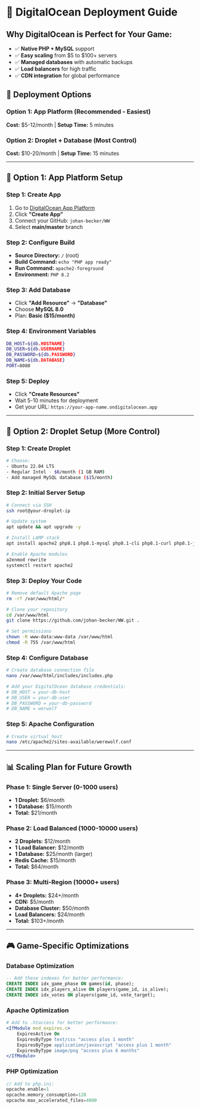 # 🌊 DigitalOcean Deployment Guide

## Why DigitalOcean is Perfect for Your Game:
- ✅ **Native PHP + MySQL** support
- ✅ **Easy scaling** from $5 to $100+ servers
- ✅ **Managed databases** with automatic backups
- ✅ **Load balancers** for high traffic
- ✅ **CDN integration** for global performance

## 🎯 Deployment Options

### Option 1: App Platform (Recommended - Easiest)
**Cost:** $5-12/month | **Setup Time:** 5 minutes

### Option 2: Droplet + Database (Most Control)
**Cost:** $10-20/month | **Setup Time:** 15 minutes

---

## 🚀 Option 1: App Platform Setup

### Step 1: Create App
1. Go to [DigitalOcean App Platform](https://cloud.digitalocean.com/apps)
2. Click **"Create App"**
3. Connect your GitHub: `johan-becker/WW`
4. Select **main/master** branch

### Step 2: Configure Build
- **Source Directory:** `/` (root)
- **Build Command:** `echo "PHP app ready"`
- **Run Command:** `apache2-foreground`
- **Environment:** `PHP 8.2`

### Step 3: Add Database
- Click **"Add Resource"** → **"Database"**
- Choose **MySQL 8.0**
- Plan: **Basic ($15/month)**

### Step 4: Environment Variables
```bash
DB_HOST=${db.HOSTNAME}
DB_USER=${db.USERNAME}
DB_PASSWORD=${db.PASSWORD}
DB_NAME=${db.DATABASE}
PORT=8080
```

### Step 5: Deploy
- Click **"Create Resources"**
- Wait 5-10 minutes for deployment
- Get your URL: `https://your-app-name.ondigitalocean.app`

---

## 🔧 Option 2: Droplet Setup (More Control)

### Step 1: Create Droplet
```bash
# Choose:
- Ubuntu 22.04 LTS
- Regular Intel - $6/month (1 GB RAM)
- Add managed MySQL database ($15/month)
```

### Step 2: Initial Server Setup
```bash
# Connect via SSH
ssh root@your-droplet-ip

# Update system
apt update && apt upgrade -y

# Install LAMP stack
apt install apache2 php8.1 php8.1-mysql php8.1-cli php8.1-curl php8.1-json php8.1-mbstring -y

# Enable Apache modules
a2enmod rewrite
systemctl restart apache2
```

### Step 3: Deploy Your Code
```bash
# Remove default Apache page
rm -rf /var/www/html/*

# Clone your repository
cd /var/www/html
git clone https://github.com/johan-becker/WW.git .

# Set permissions
chown -R www-data:www-data /var/www/html
chmod -R 755 /var/www/html
```

### Step 4: Configure Database
```bash
# Create database connection file
nano /var/www/html/includes/includes.php

# Add your DigitalOcean database credentials:
# DB_HOST = your-db-host
# DB_USER = your-db-user  
# DB_PASSWORD = your-db-password
# DB_NAME = werwolf
```

### Step 5: Apache Configuration
```bash
# Create virtual host
nano /etc/apache2/sites-available/werewolf.conf
```

---

## 📊 Scaling Plan for Future Growth

### Phase 1: Single Server (0-1000 users)
- **1 Droplet:** $6/month
- **1 Database:** $15/month
- **Total:** $21/month

### Phase 2: Load Balanced (1000-10000 users)
- **2 Droplets:** $12/month
- **1 Load Balancer:** $12/month
- **1 Database:** $25/month (larger)
- **Redis Cache:** $15/month
- **Total:** $64/month

### Phase 3: Multi-Region (10000+ users)
- **4+ Droplets:** $24+/month
- **CDN:** $5/month
- **Database Cluster:** $50/month
- **Load Balancers:** $24/month
- **Total:** $103+/month

---

## 🎮 Game-Specific Optimizations

### Database Optimization
```sql
-- Add these indexes for better performance:
CREATE INDEX idx_game_phase ON games(id, phase);
CREATE INDEX idx_players_alive ON players(game_id, is_alive);
CREATE INDEX idx_votes ON players(game_id, vote_target);
```

### Apache Optimization
```apache
# Add to .htaccess for better performance:
<IfModule mod_expires.c>
    ExpiresActive On
    ExpiresByType text/css "access plus 1 month"
    ExpiresByType application/javascript "access plus 1 month"
    ExpiresByType image/png "access plus 6 months"
</IfModule>
```

### PHP Optimization
```php
// Add to php.ini:
opcache.enable=1
opcache.memory_consumption=128
opcache.max_accelerated_files=4000
```